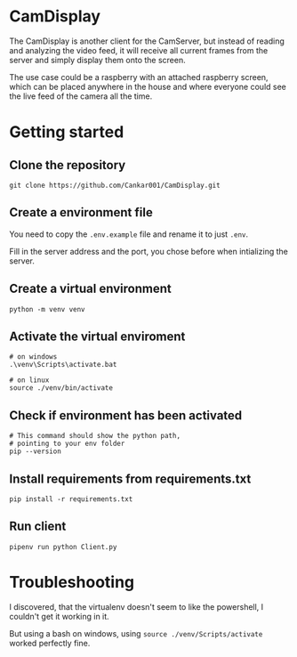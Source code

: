 # CamDisplay

The CamDisplay is another client for the CamServer, 
but instead of reading and analyzing the video feed, 
it will receive all current frames from the server 
and simply display them onto the screen.

The use case could be a raspberry with an attached 
raspberry screen, which can be placed anywhere 
in the house and where everyone could see the live 
feed of the camera all the time.

# Getting started

## Clone the repository
```shell
git clone https://github.com/Cankar001/CamDisplay.git
```

## Create a environment file
You need to copy the `.env.example` file and rename it to just `.env`.

Fill in the server address and the port, you chose before when intializing the server.

## Create a virtual environment
```shell
python -m venv venv
```

## Activate the virtual enviroment
```shell
# on windows
.\venv\Scripts\activate.bat

# on linux
source ./venv/bin/activate
```

## Check if environment has been activated
```shell
# This command should show the python path,
# pointing to your env folder
pip --version
```

## Install requirements from requirements.txt
```shell
pip install -r requirements.txt
```

## Run client
```shell
pipenv run python Client.py
```

# Troubleshooting

I discovered, that the virtualenv doesn't seem to like the powershell, 
I couldn't get it working in it.

But using a bash on windows, using `source ./venv/Scripts/activate` worked perfectly fine.
